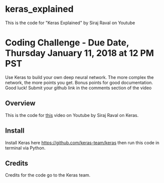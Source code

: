 # keras_explained
This is the code for "Keras Explained" by Siraj Raval on Youtube 

# Coding Challenge - Due Date, Thursday January 11, 2018 at 12 PM PST

Use Keras to build your own deep neural network. The more complex the network, the more points you get. Bonus points for good documentation. Good luck! Submit your github link in the comments section of the video 

## Overview
This is the code for [this](https://youtu.be/j_pJmXJwMLA) video on Youtube by Siraj Raval on Keras. 


## Install 
Install Keras here https://github.com/keras-team/keras then run this code in terminal via Python. 


## Credits
Credits for the code go to the Keras team. 

